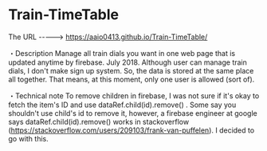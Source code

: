 # Train-TimeTable


The URL -----> https://aaio0413.github.io/Train-TimeTable/



・Description
Manage all train dials you want in one web page that is updated anytime by firebase. July 2018.
Although user can manage train dials, I don't make sign up system. So, the data is stored at the same place all together. That means, at this moment, only one user is allowed (sort of).

・Technical note
To remove children in firebase, I was not sure if it's okay to fetch the item's ID and use dataRef.child(id).remove() .
Some say you shouldn't use child's id to remove it, however, a firebase engineer at google says dataRef.child(id).remove() works in stackoverflow (https://stackoverflow.com/users/209103/frank-van-puffelen). I decided to go with this.
